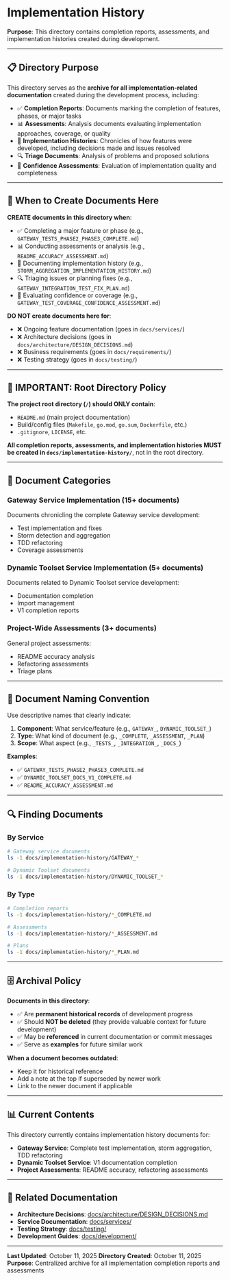# Implementation History

**Purpose**: This directory contains completion reports, assessments, and implementation histories created during development.

---

## 📋 **Directory Purpose**

This directory serves as the **archive for all implementation-related documentation** created during the development process, including:

- ✅ **Completion Reports**: Documents marking the completion of features, phases, or major tasks
- 📊 **Assessments**: Analysis documents evaluating implementation approaches, coverage, or quality
- 📝 **Implementation Histories**: Chronicles of how features were developed, including decisions made and issues resolved
- 🔍 **Triage Documents**: Analysis of problems and proposed solutions
- 🎯 **Confidence Assessments**: Evaluation of implementation quality and completeness

---

## 🎯 **When to Create Documents Here**

**CREATE documents in this directory when**:
- ✅ Completing a major feature or phase (e.g., `GATEWAY_TESTS_PHASE2_PHASE3_COMPLETE.md`)
- 📊 Conducting assessments or analysis (e.g., `README_ACCURACY_ASSESSMENT.md`)
- 📝 Documenting implementation history (e.g., `STORM_AGGREGATION_IMPLEMENTATION_HISTORY.md`)
- 🔍 Triaging issues or planning fixes (e.g., `GATEWAY_INTEGRATION_TEST_FIX_PLAN.md`)
- 🎯 Evaluating confidence or coverage (e.g., `GATEWAY_TEST_COVERAGE_CONFIDENCE_ASSESSMENT.md`)

**DO NOT create documents here for**:
- ❌ Ongoing feature documentation (goes in `docs/services/`)
- ❌ Architecture decisions (goes in `docs/architecture/DESIGN_DECISIONS.md`)
- ❌ Business requirements (goes in `docs/requirements/`)
- ❌ Testing strategy (goes in `docs/testing/`)

---

## 🚫 **IMPORTANT: Root Directory Policy**

**The project root directory (`/`) should ONLY contain**:
- `README.md` (main project documentation)
- Build/config files (`Makefile`, `go.mod`, `go.sum`, `Dockerfile`, etc.)
- `.gitignore`, `LICENSE`, etc.

**All completion reports, assessments, and implementation histories MUST be created in `docs/implementation-history/`**, not in the root directory.

---

## 📂 **Document Categories**

### **Gateway Service Implementation** (15+ documents)
Documents chronicling the complete Gateway service development:
- Test implementation and fixes
- Storm detection and aggregation
- TDD refactoring
- Coverage assessments

### **Dynamic Toolset Service Implementation** (5+ documents)
Documents related to Dynamic Toolset service development:
- Documentation completion
- Import management
- V1 completion reports

### **Project-Wide Assessments** (3+ documents)
General project assessments:
- README accuracy analysis
- Refactoring assessments
- Triage plans

---

## 📖 **Document Naming Convention**

Use descriptive names that clearly indicate:
1. **Component**: What service/feature (e.g., `GATEWAY_`, `DYNAMIC_TOOLSET_`)
2. **Type**: What kind of document (e.g., `_COMPLETE`, `_ASSESSMENT`, `_PLAN`)
3. **Scope**: What aspect (e.g., `_TESTS_`, `_INTEGRATION_`, `_DOCS_`)

**Examples**:
- ✅ `GATEWAY_TESTS_PHASE2_PHASE3_COMPLETE.md`
- ✅ `DYNAMIC_TOOLSET_DOCS_V1_COMPLETE.md`
- ✅ `README_ACCURACY_ASSESSMENT.md`

---

## 🔍 **Finding Documents**

### **By Service**
```bash
# Gateway service documents
ls -1 docs/implementation-history/GATEWAY_*

# Dynamic Toolset documents
ls -1 docs/implementation-history/DYNAMIC_TOOLSET_*
```

### **By Type**
```bash
# Completion reports
ls -1 docs/implementation-history/*_COMPLETE.md

# Assessments
ls -1 docs/implementation-history/*_ASSESSMENT.md

# Plans
ls -1 docs/implementation-history/*_PLAN.md
```

---

## 🗄️ **Archival Policy**

**Documents in this directory**:
- ✅ Are **permanent historical records** of development progress
- ✅ Should **NOT be deleted** (they provide valuable context for future development)
- ✅ May be **referenced** in current documentation or commit messages
- ✅ Serve as **examples** for future similar work

**When a document becomes outdated**:
- Keep it for historical reference
- Add a note at the top if superseded by newer work
- Link to the newer document if applicable

---

## 📊 **Current Contents**

This directory currently contains implementation history documents for:
- **Gateway Service**: Complete test implementation, storm aggregation, TDD refactoring
- **Dynamic Toolset Service**: V1 documentation completion
- **Project Assessments**: README accuracy, refactoring assessments

---

## 🔗 **Related Documentation**

- **Architecture Decisions**: [docs/architecture/DESIGN_DECISIONS.md](../architecture/DESIGN_DECISIONS.md)
- **Service Documentation**: [docs/services/](../services/)
- **Testing Strategy**: [docs/testing/](../testing/)
- **Development Guides**: [docs/development/](../development/)

---

**Last Updated**: October 11, 2025
**Directory Created**: October 11, 2025
**Purpose**: Centralized archive for all implementation completion reports and assessments

